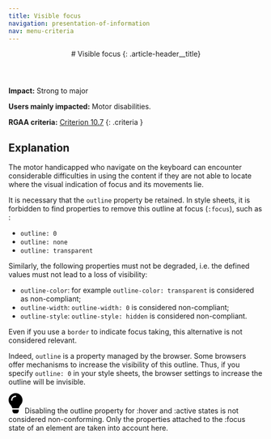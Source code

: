```yaml
---
title: Visible focus
navigation: presentation-of-information
nav: menu-criteria
---
```


<header>
# Visible focus
{: .article-header__title}
</header>

**Impact:** Strong to major

**Users mainly impacted:** Motor disabilities.

**RGAA criteria:** [Criterion 10.7](https://www.numerique.gouv.fr/publications/rgaa-accessibilite/methode-rgaa/criteres/#crit-10-7)
{: .criteria }

## Explanation

The motor handicapped who navigate on the keyboard can encounter considerable difficulties in using the content if they are not able to locate where the visual indication of focus and its movements lie.

It is necessary that the `outline` property be retained. In style sheets, it is forbidden to find properties to remove this outline at focus (`:focus`), such as :

* `outline: 0`
* `outline: none`
* `outline: transparent`

Similarly, the following properties must not be degraded, i.e. the defined values must not lead to a loss of visibility:

* `outline-color`: for example `outline-color: transparent` is considered as non-compliant;
* `outline-width`: `outline-width: 0` is considered non-compliant;
* `outline-style`: `outline-style: hidden` is considered non-compliant.

Even if you use a `border` to indicate focus taking, this alternative is not considered relevant.

Indeed, `outline` is a property managed by the browser. Some browsers offer mechanisms to increase the visibility of this outline. Thus, if you specify `outline: 0` in your style sheets, the browser settings to increase the outline will be invisible.



<div class="tip">
<svg role="img" aria-label="Note" xmlns="http://www.w3.org/2000/svg" viewBox="0 0 352 512" width="28" height="40"><title>Note</title><path d="M96.06 454.35c.01 6.29 1.87 12.45 5.36 17.69l17.09 25.69a31.99 31.99 0 0 0 26.64 14.28h61.71a31.99 31.99 0 0 0 26.64-14.28l17.09-25.69a31.989 31.989 0 0 0 5.36-17.69l.04-38.35H96.01l.05 38.35zM0 176c0 44.37 16.45 84.85 43.56 115.78 16.52 18.85 42.36 58.23 52.21 91.45.04.26.07.52.11.78h160.24c.04-.26.07-.51.11-.78 9.85-33.22 35.69-72.6 52.21-91.45C335.55 260.85 352 220.37 352 176 352 78.61 272.91-.3 175.45 0 73.44.31 0 82.97 0 176zm176-80c-44.11 0-80 35.89-80 80 0 8.84-7.16 16-16 16s-16-7.16-16-16c0-61.76 50.24-112 112-112 8.84 0 16 7.16 16 16s-7.16 16-16 16z"/></svg>
Disabling the outline property for :hover and :active states is not considered non-conforming. Only the properties attached to the :focus state of an element are taken into account here.
</div>
